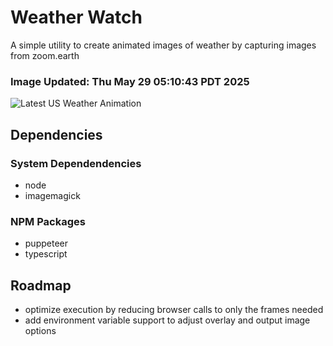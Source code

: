 # Weather Watch

A simple utility to create animated images of weather by capturing images from zoom.earth

### Image Updated: Thu May 29 05:10:43 PDT 2025

![Latest US Weather Animation](animations/2025-05-29.webp)

## Dependencies
### System Dependendencies
* node
* imagemagick
### NPM Packages
* puppeteer
* typescript

## Roadmap
* optimize execution by reducing browser calls to only the frames needed
* add environment variable support to adjust overlay and output image options
